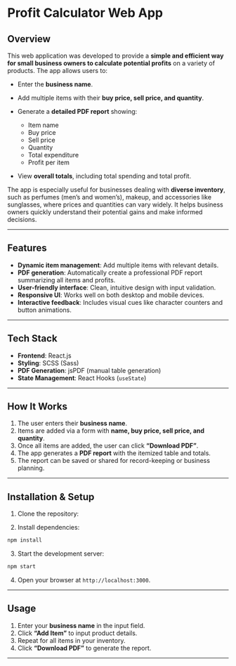 # Profit Calculator Web App

## Overview

This web application was developed to provide a **simple and efficient way for small business owners to calculate potential profits** on a variety of products. The app allows users to:

- Enter the **business name**.
- Add multiple items with their **buy price, sell price, and quantity**.
- Generate a **detailed PDF report** showing:

  - Item name
  - Buy price
  - Sell price
  - Quantity
  - Total expenditure
  - Profit per item

- View **overall totals**, including total spending and total profit.

The app is especially useful for businesses dealing with **diverse inventory**, such as perfumes (men’s and women’s), makeup, and accessories like sunglasses, where prices and quantities can vary widely. It helps business owners quickly understand their potential gains and make informed decisions.

---

## Features

- **Dynamic item management**: Add multiple items with relevant details.
- **PDF generation**: Automatically create a professional PDF report summarizing all items and profits.
- **User-friendly interface**: Clean, intuitive design with input validation.
- **Responsive UI**: Works well on both desktop and mobile devices.
- **Interactive feedback**: Includes visual cues like character counters and button animations.

---

## Tech Stack

- **Frontend**: React.js
- **Styling**: SCSS (Sass)
- **PDF Generation**: jsPDF (manual table generation)
- **State Management**: React Hooks (`useState`)

---

## How It Works

1. The user enters their **business name**.
2. Items are added via a form with **name, buy price, sell price, and quantity**.
3. Once all items are added, the user can click **“Download PDF”**.
4. The app generates a **PDF report** with the itemized table and totals.
5. The report can be saved or shared for record-keeping or business planning.

---

## Installation & Setup

1. Clone the repository:

2. Install dependencies:

```bash
npm install
```

3. Start the development server:

```bash
npm start
```

4. Open your browser at `http://localhost:3000`.

---

## Usage

1. Enter your **business name** in the input field.
2. Click **“Add Item”** to input product details.
3. Repeat for all items in your inventory.
4. Click **“Download PDF”** to generate the report.

---
